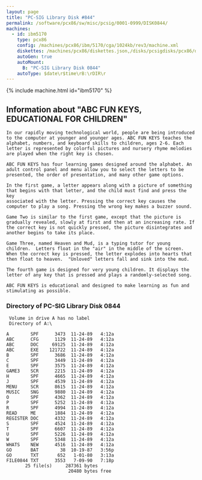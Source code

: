 ```yaml
---
layout: page
title: "PC-SIG Library Disk #844"
permalink: /software/pcx86/sw/misc/pcsig/0001-0999/DISK0844/
machines:
  - id: ibm5170
    type: pcx86
    config: /machines/pcx86/ibm/5170/cga/1024kb/rev3/machine.xml
    diskettes: /machines/pcx86/diskettes.json,/disks/pcsigdisks/pcx86/diskettes.json
    autoGen: true
    autoMount:
      B: "PC-SIG Library Disk 0844"
    autoType: $date\r$time\rB:\rDIR\r
---
```


{% include machine.html id="ibm5170" %}

## Information about "ABC FUN KEYS, EDUCATIONAL FOR CHILDREN"

    In our rapidly moving technological world, people are being introduced
    to the computer at younger and younger ages. ABC FUN KEYS teaches the
    alphabet, numbers, and keyboard skills to children, ages 2-6. Each
    letter is represented by colorful pictures and nursery rhyme melodies
    are played when the right key is chosen.
    
    ABC FUN KEYS has four learning games designed around the alphabet. An
    adult control panel and menu allow you to select the letters to be
    presented, the order of presentation, and many other game options.
    
    In the first game, a letter appears along with a picture of something
    that begins with that letter, and the child must find and press the key
    associated with the letter. Pressing the correct key causes the
    computer to play a song. Pressing the wrong key makes a buzzer sound.
    
    Game Two is similar to the first game, except that the picture is
    gradually revealed, slowly at first and then at an increasing rate. If
    the correct key is not quickly pressed, the picture disintegrates and
    another begins to take its place.
    
    Game Three, named Heaven and Mud, is a typing tutor for young
    children.  Letters float in the "air" in the middle of the screen.
    When the correct key is pressed, the letter explodes into hearts that
    then float to heaven.  "Unloved" letters fall and sink into the mud.
    
    The fourth game is designed for very young children. It displays the
    letter of any key that is pressed and plays a randomly-selected song.
    
    ABC FUN KEYS is educational and designed to make learning as fun and
    stimulating as possible.

### Directory of PC-SIG Library Disk 0844

     Volume in drive A has no label
     Directory of A:\

    A        SPF      3473  11-24-89   4:12a
    ABC      CFG      1129  11-24-89   4:12a
    ABC      DOC     69125  11-24-89   4:12a
    ABC      EXE    121722  11-24-89   4:12a
    B        SPF      3686  11-24-89   4:12a
    C        SPF      3449  11-24-89   4:12a
    E        SPF      3575  11-24-89   4:12a
    GAME3    SCR      2215  11-24-89   4:12a
    H        SPF      4665  11-24-89   4:12a
    J        SPF      4539  11-24-89   4:12a
    MENU     SCR      8615  11-24-89   4:12a
    MUSIC    SNG      9880  11-24-89   4:12a
    O        SPF      4362  11-24-89   4:12a
    P        SPF      5252  11-24-89   4:12a
    R        SPF      4994  11-24-89   4:12a
    READ     ME       1884  11-24-89   4:12a
    REGISTER DOC      4332  11-24-89   4:12a
    S        SPF      4524  11-24-89   4:12a
    T        SPF      6607  11-24-89   4:12a
    U        SPF      5226  11-24-89   4:12a
    W        SPF      5348  11-24-89   4:12a
    WHATS    NEW      4516  11-24-89   4:12a
    GO       BAT        38  10-19-87   3:56p
    GO       TXT       652   1-01-80   3:13a
    FILE0844 TXT      3553   7-09-90   7:18p
           25 file(s)     287361 bytes
                           20480 bytes free
